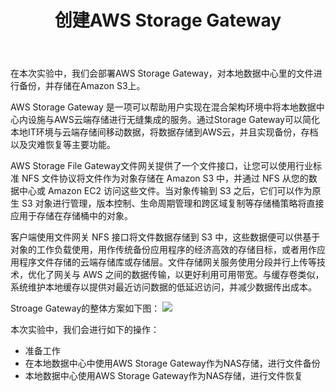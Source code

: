 ﻿---
title: "创建AWS Storage Gateway"
chapter: false
weight: 30
---

在本次实验中，我们会部署AWS Storage Gateway，对本地数据中心里的文件进行备份，并存储在Amazon S3上。

AWS Storage Gateway 是一项可以帮助用户实现在混合架构环境中将本地数据中心内设施与AWS云端存储进行无缝集成的服务。通过Storage Gateway可以简化本地IT环境与云端存储间移动数据，将数据存储到AWS云，并且实现备份，存档以及灾难恢复等主要功能。

AWS Storage File Gateway文件网关提供了一个文件接口，让您可以使用行业标准 NFS 文件协议将文件作为对象存储在 Amazon S3 中，并通过 NFS 从您的数据中心或 Amazon EC2 访问这些文件。当对象传输到 S3 之后，它们可以作为原生 S3 对象进行管理，版本控制、生命周期管理和跨区域复制等存储桶策略将直接应用于存储在存储桶中的对象。 

客户端使用文件网关 NFS 接口将文件数据存储到 S3 中，这些数据便可以供基于对象的工作负载使用，用作传统备份应用程序的经济高效的存储目标，或者用作应用程序文件存储的云端存储库或存储层。文件存储网关服务使用分段并行上传等技术，优化了网关与 AWS 之间的数据传输，以更好利用可用带宽。与缓存卷类似，系统维护本地缓存以提供对最近访问数据的低延迟访问，并减少数据传出成本。

Stroage Gateway的整体方案如下图：
![](/images/SetupStorageGW/storagegw-overview.png)

本次实验中，我们会进行如下的操作：

* 准备工作
* 在本地数据中心中使用AWS Storage Gateway作为NAS存储，进行文件备份
* 本地数据中心使用AWS Storage Gateway作为NAS存储，进行文件恢复
